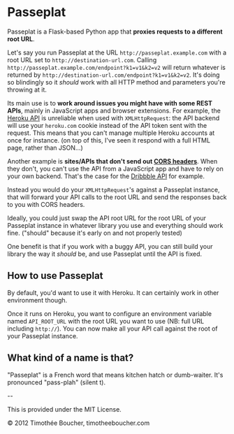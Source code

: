 Passeplat
=========

Passeplat is a Flask-based Python app that **proxies requests to a different root URL**.

Let's say you run Passeplat at the URL `http://passeplat.example.com` with a root URL set to `http://destination-url.com`. Calling `http://passeplat.example.com/endpoint?k1=v1&k2=v2` will return whatever is returned by `http://destination-url.com/endpoint?k1=v1&k2=v2`. It's doing so blindingly so it *should* work with all HTTP method and parameters you're throwing at it.

Its main use is to **work around issues you might have with some REST APIs**, mainly in JavaScript apps and browser extensions. For example, the [Heroku API](https://api-docs.heroku.com/) is unreliable when used with `XMLHttpRequest`: the API backend will use your `heroku.com` cookie instead of the API token sent with the request. This means that you can't manage multiple Heroku accounts at once for instance. (on top of this, I've seen it respond with a full HTML page, rather than JSON…)

Another example is **sites/APIs that don't send out [CORS headers](http://www.w3.org/TR/cors/)**. When they don't, you can't use the API from a JavaScript app and have to rely on your own backend. That's the case for the [Dribbble API](http://dribbble.com/api) for example.

Instead you would do your `XMLHttpRequest`'s against a Passeplat instance, that will forward your API calls to the root URL and send the responses back to you with CORS headers.

Ideally, you could just swap the API root URL for the root URL of your Passeplat instance in whatever library you use and everything should work fine. ("should" because it's early on and not properly tested)

One benefit is that if you work with a buggy API, you can still build your library the way it *should* be, and use Passeplat until the API is fixed.

How to use Passeplat
--

By default, you'd want to use it with Heroku. It can certainly work in other environment though.

Once it runs on Heroku, you want to configure an environment variable named `API_ROOT_URL` with the root URL you want to use (NB: full URL including `http://`). You can now make all your API call against the root of your Passeplat instance.


What kind of a name is that?
--
"Passeplat" is a French word that means kitchen hatch or dumb-waiter. It's pronounced "pass-plah" (silent t).



--

This is provided under the MIT License.

© 2012 Timothée Boucher, timotheeboucher.com
